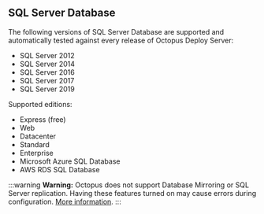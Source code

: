 ## SQL Server Database

The following versions of SQL Server Database are supported and automatically tested against every release of Octopus Deploy Server:

- SQL Server 2012
- SQL Server 2014
- SQL Server 2016
- SQL Server 2017
- SQL Server 2019

Supported editions:

- Express (free)
- Web
- Datacenter
- Standard
- Enterprise
- Microsoft Azure SQL Database
- AWS RDS SQL Database

:::warning
**Warning:** Octopus does not support Database Mirroring or SQL Server replication. Having these features turned on may cause errors during configuration. [More information](/docs/administration/data/octopus-database/index.md#Octopusdatabase-highavailability).
:::


